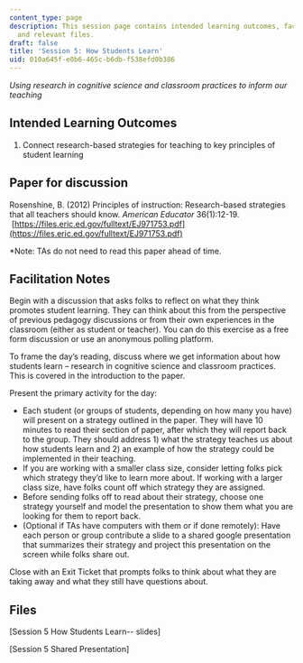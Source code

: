 ```yaml
---
content_type: page
description: This session page contains intended learning outcomes, facilitation notes,
  and relevant files.
draft: false
title: 'Session 5: How Students Learn'
uid: 010a645f-e0b6-465c-b6db-f538efd0b386
---
```

*Using research in cognitive science and classroom practices to inform our teaching*

## Intended Learning Outcomes

1. Connect research-based strategies for teaching to key principles of student learning

## Paper for discussion

Rosenshine, B. (2012) Principles of instruction: Research-based strategies that all teachers should know. *American Educator* 36(1):12-19.  [https://files.eric.ed.gov/fulltext/EJ971753.pdf](https://files.eric.ed.gov/fulltext/EJ971753.pdf)

\*Note: TAs do not need to read this paper ahead of time.

## Facilitation Notes

Begin with a discussion that asks folks to reflect on what they think promotes student learning. They can think about this from the perspective of previous pedagogy discussions or from their own experiences in the classroom (either as student or teacher). You can do this exercise as a free form discussion or use an anonymous polling platform.

To frame the day’s reading, discuss where we get information about how students learn – research in cognitive science and classroom practices. This is covered in the introduction to the paper.

Present the primary activity for the day:

- Each student (or groups of students, depending on how many you have) will present on a strategy outlined in the paper. They will have 10 minutes to read their section of paper, after which they will report back to the group. They should address 1) what the strategy teaches us about how students learn and 2) an example of how the strategy could be implemented in their teaching. 
- If you are working with a smaller class size, consider letting folks pick which strategy they’d like to learn more about. If working with a larger class size, have folks count off which strategy they are assigned.
- Before sending folks off to read about their strategy, choose one strategy yourself and model the presentation to show them what you are looking for them to report back.
- (Optional if TAs have computers with them or if done remotely): Have each person or group contribute a slide to a shared google presentation that summarizes their strategy and project this presentation on the screen while folks share out.

Close with an Exit Ticket that prompts folks to think about what they are taking away and what they still have questions about.

## Files

\[Session 5 How Students Learn-- slides\]

\[Session 5 Shared Presentation\]